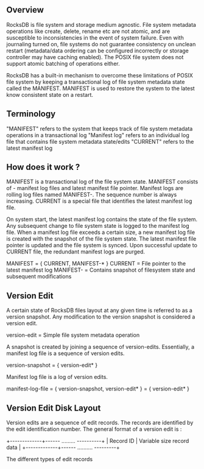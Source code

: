 ## Overview

RocksDB is file system and storage medium agnostic. File system metadata operations like create, delete, rename etc are not atomic, and are susceptible to inconsistencies in the event of system failure. Even with journaling turned on, file systems do not guarantee consistency on unclean restart (metadata/data ordering can be configured incorrectly or storage controller may have caching enabled). The POSIX file system does not support atomic batching of operations either. 

RocksDB has a built-in mechanism to overcome these limitations of POSIX file system by keeping a transactional log of file system metadata state called the MANIFEST. MANIFEST is used to restore the system to the latest know consistent state on a restart.    

## Terminology

"MANIFEST" refers to the system that keeps track of file system metadata operations in a transactional log
"Manifest log" refers to an individual log file that contains file system metadata state/edits
"CURRENT" refers to the latest manifest log 

## How does it work ?

MANIFEST is a transactional log of the file system state. MANIFEST consists of - manifest log files and latest manifest file pointer. Manifest logs are rolling log files named MANIFEST-<seq number>. The sequence number is always increasing. CURRENT is a special file that identifies the latest manifest log file.

On system start, the latest manifest log contains the state of the file system. Any subsequent change to file system state is logged to the manifest log file. When a manifest log file exceeds a certain size, a new manifest log file is created with the snapshot of the file system state. The latest manifest file pointer is updated and the file system is synced. Upon successful update to CURRENT file, the redundant manifest logs are purged. 

MANIFEST = { CURRENT, MANIFEST-<seq-no>* } 
CURRENT = File pointer to the latest manifest log
MANIFEST-<seq no> = Contains snapshot of filesystem state and subsequent modifications

## Version Edit

A certain state of RocksDB files layout at any given time is referred to as a version snapshot. Any modification to the version snapshot is considered a version edit.

version-edit = Simple file system metadata operation

A snapshot is created by joining a sequence of version-edits. Essentially, a manifest log file is a sequence of version edits.

version-snapshot = { version-edit* }

Manifest log file is a log of version edits.

manifest-log-file = { version-snapshot, version-edit* } = { version-edit* }


## Version Edit Disk Layout

Version edits are a sequence of edit records. The records are identified by the edit identification number. The general format of a version edit is :

+-------------+------ ......... ----------+
| Record ID   | Variable size record data |
+-------------+------ .......... ---------+

The different types of edit records   


